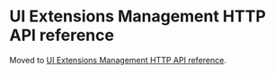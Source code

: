 # UI Extensions Management HTTP API reference

Moved to [UI Extensions Management HTTP API reference](https://www.contentful.com/developers/docs/references/content-management-api/#/reference/ui-extensions).
